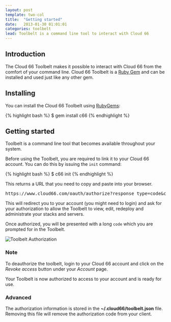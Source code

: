 ```yaml
---
layout: post
template: two-col
title:  "Getting started"
date:   2013-01-30 01:01:01
categories: toolbelt
lead: Toolbelt is a command line tool to interact with Cloud 66
---
```


## Introduction

The Cloud 66 Toolbelt makes it possible to interact with Cloud 66 from the comfort of your command line.
Cloud 66 Toolbelt is a [Ruby Gem](https://rubygems.org/gems/c66) and can be installed and used just like any other gem.

## Installing
You can install the Cloud 66 Toolbelt using [RubyGems](http://rubygems.org/):

{% highlight bash %}
$ gem install c66
{% endhighlight %}

## Getting started
Toolbelt is a command line tool that becomes available throughout your system.

Before using the Toolbelt, you are required to link it to your Cloud 66 account. You can do this by issuing the `init` command:

{% highlight bash %}
$ c66 init
{% endhighlight %}

This returns a URL that you need to copy and paste into your browser.

<pre class="terminal">
https://www.cloud66.com/oauth/authorize?response_type=code&amp;client_id=173...664c&amp;redirect_uri=urn%3Aietf%3Awg%3Aoauth%3A2.0%3Aoob&amp;scope=public+redeploy+admin</pre>

This will redirect you to your account (you might need to login) and ask for your authorization to allow the Toolbelt to view, edit, redeploy and administrate your stacks and servers.

Once authorized, you will be presented with a long `code` which you are prompted for in the Toolbelt.

![Toolbelt Authorization](http://cdn.cloud66.com/images/help/toolbelt_authorization.png)

<div class="notice notice-warning">
	<h3>Note</h3>
    <p>To deauthorize the toolbelt, login to your Cloud 66 account and click on the <i>Revoke access</i> button under your <i>Account</i> page.</p>
</div>

Your Toolbelt is now authorized to access to your account and is ready for use.

<div class="notice">
	<h3>Advanced</h3>
    <p>The authorization information is stored in the <b>~/.cloud66/toolbelt.json</b> file. Removing this file will remove the authorization code from your client.</p>
</div>
